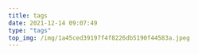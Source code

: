 ```yaml
---
title: tags
date: 2021-12-14 09:07:49
type: "tags"
top_img: /img/1a45ced39197f4f8226db5190f44583a.jpeg
---
```

